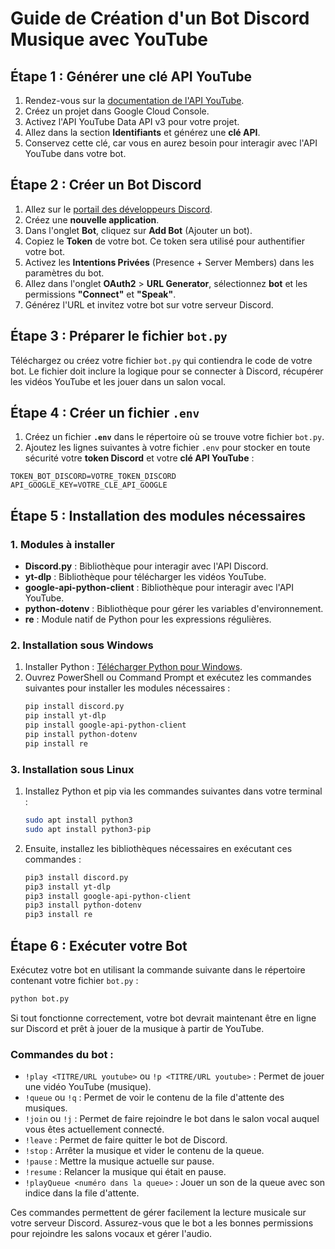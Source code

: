 # Guide de Création d'un Bot Discord Musique avec YouTube

## Étape 1 : Générer une clé API YouTube

1. Rendez-vous sur la [documentation de l'API YouTube](https://developers.google.com/youtube/v3/getting-started?hl=fr).
2. Créez un projet dans Google Cloud Console.
3. Activez l'API YouTube Data API v3 pour votre projet.
4. Allez dans la section **Identifiants** et générez une **clé API**.
5. Conservez cette clé, car vous en aurez besoin pour interagir avec l'API YouTube dans votre bot.

## Étape 2 : Créer un Bot Discord

1. Allez sur le [portail des développeurs Discord](https://discord.com/developers/docs/intro).
2. Créez une **nouvelle application**.
3. Dans l'onglet **Bot**, cliquez sur **Add Bot** (Ajouter un bot).
4. Copiez le **Token** de votre bot. Ce token sera utilisé pour authentifier votre bot.
5. Activez les **Intentions Privées** (Presence + Server Members) dans les paramètres du bot.
6. Allez dans l'onglet **OAuth2** > **URL Generator**, sélectionnez **bot** et les permissions **"Connect"** et **"Speak"**.
7. Générez l'URL et invitez votre bot sur votre serveur Discord.

## Étape 3 : Préparer le fichier `bot.py`

Téléchargez ou créez votre fichier `bot.py` qui contiendra le code de votre bot. Le fichier doit inclure la logique pour se connecter à Discord, récupérer les vidéos YouTube et les jouer dans un salon vocal.

## Étape 4 : Créer un fichier `.env`

1. Créez un fichier **`.env`** dans le répertoire où se trouve votre fichier `bot.py`.
2. Ajoutez les lignes suivantes à votre fichier `.env` pour stocker en toute sécurité votre **token Discord** et votre **clé API YouTube** :

```env
TOKEN_BOT_DISCORD=VOTRE_TOKEN_DISCORD
API_GOOGLE_KEY=VOTRE_CLE_API_GOOGLE
```

## Étape 5 : Installation des modules nécessaires

### 1. Modules à installer
- **Discord.py** : Bibliothèque pour interagir avec l'API Discord.
- **yt-dlp** : Bibliothèque pour télécharger les vidéos YouTube.
- **google-api-python-client** : Bibliothèque pour interagir avec l'API YouTube.
- **python-dotenv** : Bibliothèque pour gérer les variables d'environnement.
- **re** : Module natif de Python pour les expressions régulières.

### 2. Installation sous Windows
1. Installer Python : [Télécharger Python pour Windows](https://www.python.org/downloads/windows/).
2. Ouvrez PowerShell ou Command Prompt et exécutez les commandes suivantes pour installer les modules nécessaires :
    ```bash
    pip install discord.py
    pip install yt-dlp
    pip install google-api-python-client
    pip install python-dotenv
    pip install re
    ```

### 3. Installation sous Linux
1. Installez Python et pip via les commandes suivantes dans votre terminal :
    ```bash
    sudo apt install python3
    sudo apt install python3-pip
    ```
2. Ensuite, installez les bibliothèques nécessaires en exécutant ces commandes :
    ```bash
    pip3 install discord.py
    pip3 install yt-dlp
    pip3 install google-api-python-client
    pip3 install python-dotenv
    pip3 install re
    ```

## Étape 6 : Exécuter votre Bot
Exécutez votre bot en utilisant la commande suivante dans le répertoire contenant votre fichier `bot.py` :
```bash
python bot.py
```
Si tout fonctionne correctement, votre bot devrait maintenant être en ligne sur Discord et prêt à jouer de la musique à partir de YouTube.

### Commandes du bot :
- `!play <TITRE/URL youtube>` ou `!p <TITRE/URL youtube>` : Permet de jouer une vidéo YouTube (musique).
- `!queue` ou `!q` : Permet de voir le contenu de la file d'attente des musiques.
- `!join` ou `!j` : Permet de faire rejoindre le bot dans le salon vocal auquel vous êtes actuellement connecté.
- `!leave` : Permet de faire quitter le bot de Discord.
- `!stop` : Arrêter la musique et vider le contenu de la queue.
- `!pause` : Mettre la musique actuelle sur pause.
- `!resume` : Relancer la musique qui était en pause.
- `!playQueue <numéro dans la queue>` : Jouer un son de la queue avec son indice dans la file d'attente.

Ces commandes permettent de gérer facilement la lecture musicale sur votre serveur Discord. Assurez-vous que le bot a les bonnes permissions pour rejoindre les salons vocaux et gérer l'audio.
